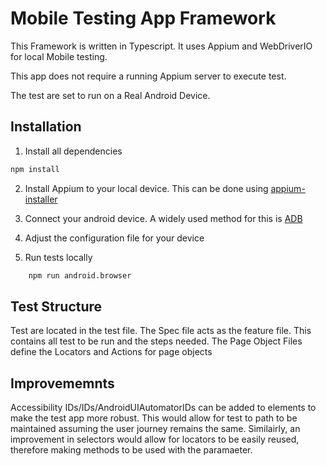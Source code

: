 # Mobile Testing App Framework

This Framework is written in Typescript. It uses Appium and WebDriverIO for local Mobile testing.

This app does not require a running Appium server to execute test.

The test are set to run on a Real Android Device.

## Installation

1. Install all dependencies

```sh
npm install
```

2. Install Appium to your local device. This can be done using [appium-installer](https://github.com/AppiumTestDistribution/appium-installer) 

3. Connect your android device. A widely used method for this is [ADB](https://developer.android.com/tools/adb)

4. Adjust the configuration file for your device

5. Run tests locally
```sh
    npm run android.browser
```


## Test Structure

Test are located in the test file. The Spec file acts as the feature file. This contains all test to be run and the steps needed. The Page Object Files define the Locators and Actions for page objects

## Improvememnts

Accessibility IDs/IDs/AndroidUIAutomatorIDs can be added to elements to make the test app more robust. This would allow for test to path to be maintained assuming the user journey remains the same. Similairly, an improvement in selectors would allow for locators to be easily reused, therefore making methods to be used with the paramaeter.